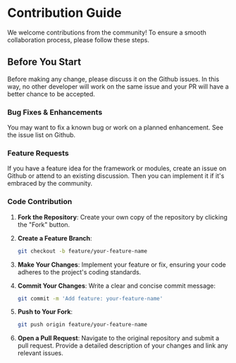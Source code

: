 # Contribution Guide

We welcome contributions from the community! To ensure a smooth collaboration process, please follow these steps.

## Before You Start

Before making any change, please discuss it on the Github issues. In this way, no other developer will work on the same issue and your PR will have a better chance to be accepted.

### Bug Fixes & Enhancements

You may want to fix a known bug or work on a planned enhancement. See the issue list on Github.

### Feature Requests

If you have a feature idea for the framework or modules, create an issue on Github or attend to an existing discussion. Then you can implement it if it's embraced by the community.

### Code Contribution

1. **Fork the Repository**: Create your own copy of the repository by clicking the "Fork" button.
2. **Create a Feature Branch**:

   ```sh
   git checkout -b feature/your-feature-name
   ```

3. **Make Your Changes**: Implement your feature or fix, ensuring your code adheres to the project's coding standards.
4. **Commit Your Changes**: Write a clear and concise commit message:

   ```sh
   git commit -m 'Add feature: your-feature-name'
   ```

5. **Push to Your Fork**:

   ```sh
   git push origin feature/your-feature-name
   ```

6. **Open a Pull Request**: Navigate to the original repository and submit a pull request. Provide a detailed description of your changes and link any relevant issues.
